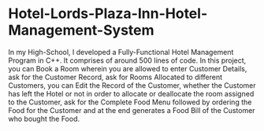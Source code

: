 # Hotel-Lords-Plaza-Inn-Hotel-Management-System
In my High-School, I developed a Fully-Functional Hotel Management Program in C++. It comprises of around 500 lines of code. 
In this project, you can Book a Room wherein you are allowed to enter Customer Details, ask for the Customer Record, ask for Rooms Allocated to different Customers, you can Edit the Record of the Customer, whether the Customer has left the Hotel or not in order to allocate or deallocate the room assigned to the Customer, ask for the Complete Food Menu followed by ordering the Food for the Customer and at the end generates a Food Bill of the Customer who bought the Food.
